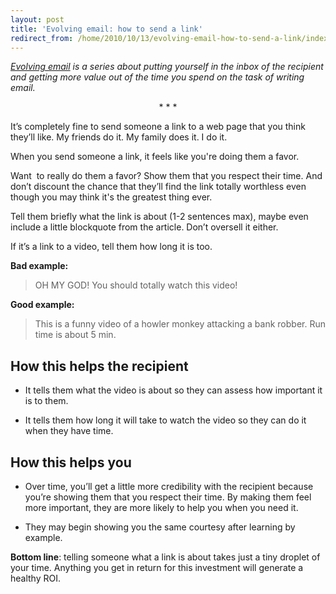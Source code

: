 ```yaml
---
layout: post
title: 'Evolving email: how to send a link'
redirect_from: /home/2010/10/13/evolving-email-how-to-send-a-link/index.html
---
```

<p><em><a href="http://www.practicallyefficient.com/tag/evolving-email">Evolving email</a> is a series about putting yourself in the inbox of the recipient and getting more value out of the time you spend on the task of writing email.</em>
<p style="text-align: center;">* * *</p>
<p>It’s completely fine to send someone a link to a web page that you think they’ll like. My friends do it. My family does it. I do it.</p>
<div id="_mcePaste">
<p>When you send someone a link, it feels like you're doing them a favor.</p>
<p>Want  to really do them a favor? Show them that you respect their time. And don’t discount the chance that they’ll find the link totally worthless even though you may think it's the greatest thing ever.</p>
<p>Tell them briefly what the link is about (1-2 sentences max), maybe even include a little blockquote from the article. Don’t oversell it either.</p>
<p>If it’s a link to a video, tell them how long it is too.</p>
<p><strong>Bad example:</strong></p>
<blockquote><p>OH MY GOD! You should totally watch this video!</p></blockquote>
<p><strong>Good example:</strong></p>
<blockquote><p>This is a funny video of a howler monkey attacking a bank robber. Run time is about 5 min.</p></blockquote>
<h2 id="howthishelpstherecipient">How this helps the recipient</h2>
<ul>
<li>It tells them what the video is about so they can assess how important it is to them.</li>
</ul>
<ul>
<li>It tells them how long it will take to watch the video so they can do it when they have time.</li>
</ul>
<h2 id="howthishelpsyou">How this helps you</h2>
<ul>
<li>Over time, you’ll get a little more credibility with the recipient because you’re showing them that you respect their time. By making them feel more important, they are more likely to help you when you need it.</li>
</ul>
<ul>
<li>They may begin showing you the same courtesy after learning by example.</li>
</ul>
<p><strong>Bottom line</strong>: telling someone what a link is about takes just a tiny droplet of your time. Anything you get in return for this investment will generate a healthy ROI.</p>
</div>
